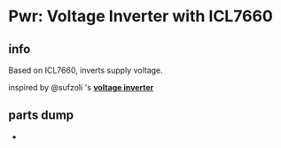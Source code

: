 # Pwr: Voltage Inverter with ICL7660

## info

Based on ICL7660, inverts supply voltage.

inspired by @sufzoli 's [**voltage inverter**](https://github.com/sufzoli/suf-electronics-USB-INV-PM)

## parts dump

-
